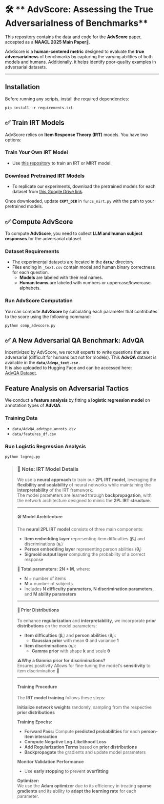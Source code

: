 # 🛠 ** AdvScore: Assessing the True Adversarialness of Benchmarks**  
This repository contains the data and code for the **AdvScore** paper, accepted as a **NAACL 2025 Main Paper🚀**.  

AdvScore is a **human-centered metric** designed to evaluate the **true adversarialness** of benchmarks by capturing the varying abilities of both models and humans. Additionally, it helps identify poor-quality examples in adversarial datasets.  

---

## **Installation**  
Before running any scripts, install the required dependencies:  
```
pip install -r requirements.txt
```

##  ✅ **Train IRT Models**  
AdvScore relies on **Item Response Theory (IRT)** models. You have two options:  

### **Train Your Own IRT Model**  
- Use [this repository](https://github.com/maharshi95/neural-irt) to train an IRT or MIRT model.  

### **Download Pretrained IRT Models**  
- To replicate our experiments, download the pretrained models for each dataset from [this Google Drive link](https://drive.google.com/drive/folders/18crWrx9LkxPAeYUOHQEVuj8mV1eFbSTi?usp=sharing).  

Once downloaded, update **`CKPT_DIR`** in `funcs_mirt.py` with the path to your pretrained models.  

##  ✅ **Compute AdvScore**  
To compute **AdvScore**, you need to collect **LLM and human subject responses** for the adversarial dataset.  

### **Dataset Requirements**  
- The experimental datasets are located in the **`data/`** directory.  
- Files ending in `_text.csv` contain model and human binary correctness for each question.  
  - **Models** are labeled with their real names.  
  - **Human teams** are labeled with numbers or uppercase/lowercase alphabets.  

### **Run AdvScore Computation**  
You can compute **AdvScore** by calculating each parameter that contributes to the score using the following command:  

```
python comp_advscore.py
```

##  ✅ **A New Adversarial QA Benchmark: AdvQA**  
Incentivized by AdvScore, we recruit experts to write questions that are adversarial (difficult for humans but not for models).
This **AdvQA** dataset is available in the **`data/Advqa_text.csv`** .  
It is also uploaded to Hugging Face and can be accessed here:  
[AdvQA Dataset](https://huggingface.co/datasets/umdclip/AdvQA/tree/main).  

## **Feature Analysis on Adversarial Tactics**  
We conduct a **feature analysis** by fitting a **logistic regression model** on annotation types of **AdvQA**.  

### **Training Data**  
- `data/AdvQA_advtype_annots.csv`  
- `data/features_df.csv`  

### **Run Logistic Regression Analysis**  

```
python logreg.py
```

> ### 📌 **Note: IRT Model Details**  
> We use a **neural approach** to train our **2PL IRT model**, leveraging the **flexibility and scalability** of neural networks while maintaining the **interpretability** of the IRT framework.  
> The model parameters are learned through **backpropagation**, with the network architecture designed to mimic the **2PL IRT structure**.  
>  
> ---
>  
> #### 🛠️ **Model Architecture**  
> The **neural 2PL IRT model** consists of three main components:  
>  
> - **Item embedding layer** representing item difficulties (**βᵢ**) and discriminations (**γᵢ**)  
> - **Person embedding layer** representing person abilities (**θⱼ**)  
> - **Sigmoid output layer** computing the probability of a correct response  
>  
> **🔢 Total parameters:** **2N + M**, where:  
> - **N** = number of items  
> - **M** = number of subjects  
> - Includes **N difficulty parameters**, **N discrimination parameters**, and **M ability parameters**  
>  
> ---
>  
> #### 📏 **Prior Distributions**  
> To enhance **regularization** and **interpretability**, we incorporate **prior distributions** on the model parameters:  
>  
> - **Item difficulties** (**βᵢ**) and **person abilities** (**θⱼ**):  
>   - **Gaussian prior** with mean **0** and variance **1**  
> - **Item discriminations** (**γᵢ**):  
>   - **Gamma prior** with shape **k** and scale **θ**  
>  
> ⚠**Why a Gamma prior for discriminations?**  
> Ensures positivity 
> Allows for fine-tuning the model's **sensitivity** to item discrimination 🎯  
>  
> ---
>  
> #### **Training Procedure**  
> The **IRT model training** follows these steps:  
>  
> **Initialize network weights** randomly, sampling from the respective **prior distributions**  
>  
> **Training Epochs:**  
> - **Forward Pass:** Compute **predicted probabilities** for each **person-item interaction**  
> - **Compute Negative Log-Likelihood Loss**  
> - **Add Regularization Terms** based on **prior distributions**  
> - **Backpropagate** the gradients and update model parameters  
>  
> **Monitor Validation Performance**  
> - Use **early stopping** to prevent **overfitting**  
>  
> **Optimizer:**  
> We use the **Adam optimizer** due to its efficiency in treating **sparse gradients** and its ability to **adapt the learning rate** for each parameter.  
> 
